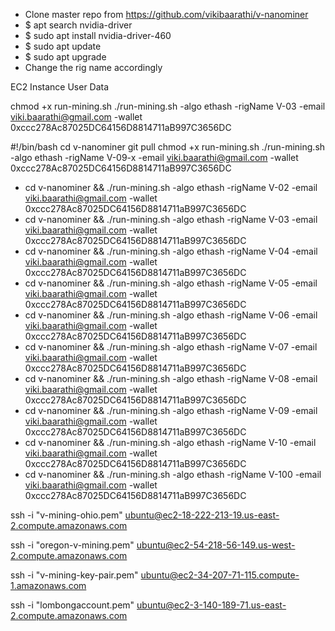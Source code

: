 * Clone master repo from https://github.com/vikibaarathi/v-nanominer
* $ apt search nvidia-driver
* $ sudo apt install nvidia-driver-460
* $ sudo apt update
* $ sudo apt upgrade
* Change the rig name accordingly


EC2 Instance User Data

chmod +x run-mining.sh
./run-mining.sh -algo ethash -rigName V-03 -email viki.baarathi@gmail.com -wallet 0xccc278Ac87025DC64156D8814711aB997C3656DC



#!/bin/bash
cd v-nanominer
git pull
chmod +x run-mining.sh
./run-mining.sh -algo ethash -rigName V-09-x -email viki.baarathi@gmail.com -wallet 0xccc278Ac87025DC64156D8814711aB997C3656DC

* cd v-nanominer && ./run-mining.sh -algo ethash -rigName V-02 -email viki.baarathi@gmail.com -wallet 0xccc278Ac87025DC64156D8814711aB997C3656DC
* cd v-nanominer && ./run-mining.sh -algo ethash -rigName V-03 -email viki.baarathi@gmail.com -wallet 0xccc278Ac87025DC64156D8814711aB997C3656DC
* cd v-nanominer && ./run-mining.sh -algo ethash -rigName V-04 -email viki.baarathi@gmail.com -wallet 0xccc278Ac87025DC64156D8814711aB997C3656DC
* cd v-nanominer && ./run-mining.sh -algo ethash -rigName V-05 -email viki.baarathi@gmail.com -wallet 0xccc278Ac87025DC64156D8814711aB997C3656DC
* cd v-nanominer && ./run-mining.sh -algo ethash -rigName V-06 -email viki.baarathi@gmail.com -wallet 0xccc278Ac87025DC64156D8814711aB997C3656DC
* cd v-nanominer && ./run-mining.sh -algo ethash -rigName V-07 -email viki.baarathi@gmail.com -wallet 0xccc278Ac87025DC64156D8814711aB997C3656DC
* cd v-nanominer && ./run-mining.sh -algo ethash -rigName V-08 -email viki.baarathi@gmail.com -wallet 0xccc278Ac87025DC64156D8814711aB997C3656DC
* cd v-nanominer && ./run-mining.sh -algo ethash -rigName V-09 -email viki.baarathi@gmail.com -wallet 0xccc278Ac87025DC64156D8814711aB997C3656DC
* cd v-nanominer && ./run-mining.sh -algo ethash -rigName V-10 -email viki.baarathi@gmail.com -wallet 0xccc278Ac87025DC64156D8814711aB997C3656DC
* cd v-nanominer && ./run-mining.sh -algo ethash -rigName V-100 -email viki.baarathi@gmail.com -wallet 0xccc278Ac87025DC64156D8814711aB997C3656DC


ssh -i "v-mining-ohio.pem" ubuntu@ec2-18-222-213-19.us-east-2.compute.amazonaws.com


ssh -i "oregon-v-mining.pem" ubuntu@ec2-54-218-56-149.us-west-2.compute.amazonaws.com

ssh -i "v-mining-key-pair.pem" ubuntu@ec2-34-207-71-115.compute-1.amazonaws.com

ssh -i "lombongaccount.pem" ubuntu@ec2-3-140-189-71.us-east-2.compute.amazonaws.com